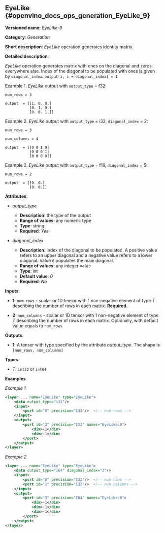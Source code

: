 ## EyeLike <a name="EyeLike"></a> {#openvino_docs_ops_generation_EyeLike_9}

**Versioned name**: *EyeLike-9*

**Category**: *Generation*

**Short description**: *EyeLike* operation generates identity matrix.

**Detailed description**:

*EyeLike* operation generates matrix with ones on the diagonal and zeros everywhere else. Index of the diagonal to be populated with ones is given by `diagonal_index`: `output[i, i + diagonal_index] = 1`.


Example 1. *EyeLike* output with `output_type` = f32:

``` 
num_rows = 3

output  = [[1. 0. 0.]
           [0. 1. 0.]
           [0. 0. 1.]]
```

Example 2. *EyeLike* output with `output_type` = i32, `diagonal_index` = 2:

``` 
num_rows = 3

num_columns = 4

output  = [[0 0 1 0]
           [0 0 0 1]
           [0 0 0 0]]
```

Example 3. *EyeLike* output with `output_type` = f16, `diagonal_index` = 5:

``` 
num_rows = 2

output  = [[0. 0.]
           [0. 0.]]
```

**Attributes**:

* *output_type*

    * **Description**: the type of the output
    * **Range of values**: any numeric type
    * **Type**: string
    * **Required**: *Yes*

* *diagonal_index*

    * **Description**: index of the diagonal to be populated. A positive value refers to an upper diagonal and a negative value refers to a lower diagonal. Value `0` populates the main diagonal.
    * **Range of values**: any integer value
    * **Type**: int
    * **Default value**: *0*
    * **Required**: *No*


**Inputs**:

*   **1**: `num_rows` - scalar or 1D tensor with 1 non-negative element of type *T* describing the number of rows in each matrix. **Required.**

*   **2**: `num_columns` - scalar or 1D tensor with 1 non-negative element of type *T* describing the number of rows in each matrix. Optionally, with default value equals to `num_rows`.


**Outputs**:

* **1**: A tensor with type specified by the attribute *output_type*. The shape is `[num_rows, num_columns]`

**Types**

* *T*: `int32` or `int64`.

**Examples**

*Example 1*

```xml
<layer ... name="EyeLike" type="EyeLike">
    <data output_type="i32"/>
    <input>
        <port id="0" precision="I32"/>  <!-- num rows -->
    </input>
    <output>
        <port id="3" precision="I32" names="EyeLike:0">
            <dim>-1</dim>
            <dim>-1</dim>
        </port>
    </output>
</layer>
```

*Example 2*

```xml
<layer ... name="EyeLike" type="EyeLike">
    <data output_type="i64" diagonal_index="2"/>
    <input>
        <port id="0" precision="I32"/>  <!-- num rows -->
        <port id="1" precision="I32"/>  <!-- num columns -->
    </input>
    <output>
        <port id="3" precision="I64" names="EyeLike:0">
            <dim>-1</dim>
            <dim>-1</dim>
            <dim>-1</dim>
        </port>
    </output>
</layer>
```
